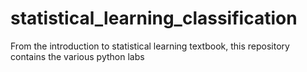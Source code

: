 # statistical_learning_classification
From the introduction to statistical learning textbook, this repository contains the various python labs
